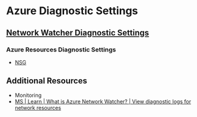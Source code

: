 # Azure Diagnostic Settings

## [Network Watcher Diagnostic Settings][1]

### Azure Resources Diagnostic Settings

- [NSG][2]

## Additional Resources

- Monitoring
- [MS | Learn | What is Azure Network Watcher? | View diagnostic logs for network resources][1]

[1]: https://learn.microsoft.com/en-us/azure/network-watcher/network-watcher-monitoring-overview#view-diagnostic-logs-for-network-resources
[2]: ./ds-nsg.md
